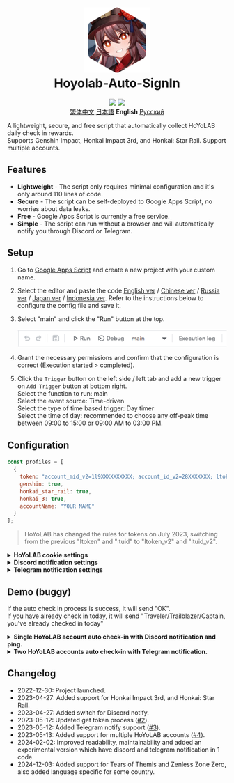 <h1 align="center">
    <img width="150" height="150" src="pic/logo.svg" alt=""><br>
    Hoyolab-Auto-SignIn
</h1>

<p align="center">
    <img src="https://img.shields.io/github/license/NatsumeAoii/hoyolab-auto-sign?style=flat-square">
    <img src="https://img.shields.io/github/stars/NatsumeAoii/hoyolab-auto-sign?style=flat-square">
    <br><a href="/README_zh-ZH.md">繁体中文<a>    <a href="/README_jp-JP.md">日本語</a>    <b>English</b>    <a href="/README_ru-RU.md">Русский</a>
</p>

A lightweight, secure, and free script that automatically collect HoYoLAB daily check in rewards.  
Supports Genshin Impact, Honkai Impact 3rd, and Honkai: Star Rail. Support multiple accounts.

## Features
* **Lightweight** - The script only requires minimal configuration and it's only around 110 lines of code.
* **Secure** - The script can be self-deployed to Google Apps Script, no worries about data leaks.
* **Free** - Google Apps Script is currently a free service.
* **Simple** - The script can run without a browser and will automatically notify you through Discord or Telegram.

## Setup
1. Go to [Google Apps Script](https://script.google.com/home/start) and create a new project with your custom name.
2. Select the editor and paste the code [English ver](https://github.com/NatsumeAoii/Hoyolab-AutoSign/blob/main/src/main-discord-telegram-enEN.gs) / [Chinese ver](https://github.com/NatsumeAoii/Hoyolab-AutoSign/blob/main/src/main-discord-telegram-zhZH.gs) / [Russia ver](https://github.com/NatsumeAoii/Hoyolab-AutoSign/blob/main/src/main-discord-telegram-ruRU.gs) / [Japan ver](https://github.com/NatsumeAoii/Hoyolab-AutoSign/blob/main/src/main-discord-telegram-jpJP.gs) / [Indonesia ver](https://github.com/NatsumeAoii/Hoyolab-AutoSign/blob/main/src/main-discord-telegram-idID.gs). Refer to the instructions below to configure the config file and save it.
3. Select "main" and click the "Run" button at the top.
   
   ![image](https://github.com/NatsumeAoii/Hoyolab-AutoSign/blob/main/pic/E04.png)
4. Grant the necessary permissions and confirm that the configuration is correct (Execution started > completed).
5. Click the `Trigger` button on the left side / left tab and add a new trigger on `Add Trigger` button at bottom right.  
   Select the function to run: main  
   Select the event source: Time-driven  
   Select the type of time based trigger: Day timer  
   Select the time of day: recommended to choose any off-peak time between 09:00 to 15:00 or 09:00 AM to 03:00 PM.

## Configuration

```javascript
const profiles = [
  {
    token: "account_mid_v2=1l9XXXXXXXXXX; account_id_v2=28XXXXXXX; ltoken_v2=v2_CANARIAXXXXXXXXXXXXXXX; ltmid_v2=1lXXXXXXX_XX; ltuid_v2=28XXXXXX;",
    genshin: true,
    honkai_star_rail: true,
    honkai_3: true,
    accountName: "YOUR NAME"
  }
];
```

> HoYoLAB has changed the rules for tokens on July 2023, switching from the previous "ltoken" and "ltuid" to "ltoken_v2" and "ltuid_v2".  

<details>
<summary><b>HoYoLAB cookie settings</b></summary>

   **Follow this Intruction to get tokens**      
   1. Go to HoYoLAB (https://www.hoyolab.com/) and log in.
   2. Go to your profile page.
   3. Open the developer tools (F12 or Ctrl+Shift+I).
   4, Go to the "Network" tab.
   4. Click on the "Preserve Log" / "Persist Logs" button.
      
      ![image](https://github.com/NatsumeAoii/Hoyolab-AutoSign/blob/main/pic/E05.png)  
   6. Refresh the page.
   7. Click on the getGameRecordCard request where the method is "GET" (it should be named "getGameRecordCard" with your HoYoLab UID).
      
      ![image](https://github.com/NatsumeAoii/Hoyolab-AutoSign/blob/main/pic/E06.png)  
   8. Go to the "Cookies" tab.
   9.  Copy the "account_mid_v2", "account_id_v2", "ltoken_v2", "ltmid_v2", and "ltuid_v2"
      ![image](https://github.com/NatsumeAoii/Hoyolab-AutoSign/blob/main/pic/E07.png)  

</details>

<details>
<summary><b>Discord notification settings</b></summary>

```javascript
const discord_notify = true
const myDiscordID = "20000080000000040"
const discordWebhook = "https://discord.com/api/webhooks/1050000000000000060/6aXXXXXXXXXXXXXXXXXXXXXXXXXXXXXXXXXXXXXXXXXXXXXXXXXXXXXXXXXXXXXXXXnB"
```

1. **discord_notify**

   Whether to enable Discord notify.  
   If you want to enable auto check-in notify, set it to true. If not, please set it to false.

2. **myDiscordID** - Please enter your Discord user ID.

   Whether you want to be ping when there is an unsuccessful check-in.  
   Copy your Discord user ID which like `23456789012345678` and fill it in "quotes".  
   You can refer to [this article](https://support.discord.com/hc/en-us/articles/206346498) to find your Discord user ID.  
   If you don't want to be pinged, leave the "quotes" empty.

3. **discordWebhook** - Please enter the Discord webhook for the server channel to send notify.

   You can refer to [this article](https://support.discord.com/hc/en-us/articles/228383668) to create a Discord webhook.  
   Once you have finished creating the Discord webhook, you will receive your Discord webhook URL, which like `https://discord.com/api/webhooks/1234567890987654321/PekopekoPekopekoPekopeko06f810494a4dbf07b726924a5f60659f09edcaa1`.  
   Copy the webhook URL and paste it in "quotes".

</details>

<details>
<summary><b>Telegram notification settings </b></summary>

```javascript
const telegram_notify = true
const myTelegramID = "1XXXXXXX0"
const telegramBotToken = "6XXXXXXXXX:AAAAAAAAAAXXXXXXXXXX8888888888Peko"
```

1. **telegram_notify**

   Whether to enable Telegram notify.  
   If you want to enable auto check in notify, set it to true. If not, please set it to false.

2. **myTelegramID** - Please enter your Telegram ID.

   Use the `/getid` command to find your Telegram user ID by messaging [@IDBot](https://t.me/myidbot).  
   Copy your Telegram ID which like `123456780` and fill it in "quotes".  

3. **telegramBotToken** - Please enter your Telegram Bot Token.

   Use the `/newbot` command to create a new bot on Telegram by messaging [@BotFather](https://t.me/botfather).  
   Once you have finished creating the bot, you will receive your Telegram Bot Token, which like `110201543:AAHdqTcvCH1vGWJxfSeofSAs0K5PALDsaw`.  
   Copy your Telegram Bot Token and fill it in "quotes".  
   For more detailed instructions, you can refer to [this article](https://core.telegram.org/bots/features#botfather). 

</details>

## Demo (buggy)
If the auto check in process is success, it will send "OK".  
If you have already check in today, it will send "Traveler/Trailblazer/Captain, you've already checked in today"  

<details>
<summary><b>Single HoYoLAB account auto check-in with Discord notification and ping.</b></summary>
Enable Genshin Impact and Honkai: Star Rail auto check in, enable Discord notify, ping in Discord.

```javascript
/** Example **/
const profiles = [
  { token: "account_mid_v2=123xyzabcd_hi; account_id_v2=26XXXXX20; ltoken_v2=v2_CANARIAXXXXXXXXXXXXXXXXXXXXXXXXXXXXXXXXXXXXXXXXXXXXXXXXXXXXXXXXXXXXXXXXXXXXXXXXXXXXXXXXXXXXX3406; ltmid_v2=123xyzabcd_hi; ltuid_v2=26XXXXX20;", 
    genshin: true, 
    honkai_star_rail: true, 
    honkai_3: false, 
    accountName: "HuTao" }
];

const discord_notify = true
const myDiscordID = "240000800000300040"
const discordWebhook = "https://discord.com/api/webhooks/10xxxxxxxxxxxxxxx60/6aXXXXXXXXXXXXXXXXXXXXXXXXXXXXXXXXXXXXXXXXXXXXXXXXXXXXXXXXXXXXXXXXnB"
```
![image](https://github.com/NatsumeAoii/Hoyolab-AutoSign/blob/main/pic/E02.png)

</details>

<details>
<summary><b>Two HoYoLAB accounts auto check-in with Telegram notification.</b></summary>
Enable Genshin Impact auto check-in on accountA, Honkai Impact 3rd auto check-in on accountB, enable Telegram notify.

```javascript
/** Example **/
const profiles = [
  { token: "account_mid_v2=123xyzabcd_hi; account_id_v2=26XXXXX20; ltoken_v2=v2_CANARIAXXXXXXXXXXXXXXXXXXXXXXXXXXXXXXXXXXXXXXXXXXXXXXXXXXXXXXXXXXXXXXXXXXXXXXXXXXXXXXXXXXXXX3406; ltmid_v2=123xyzabcd_hi; ltuid_v2=26XXXXX20;", 
    genshin: true, 
    honkai_star_rail: false, 
    honkai_3: false, 
    accountName: "accountA" },

  { token: "account_mid_v2=456qwertyu_hi; account_id_v2=28XXXXX42; ltoken_v2=v2_GENSHINXXXXXXXXXXXXXXXXXXXXXXXXXXXXXXXXXXXXXXXXXXXXXXXXXXXXXXXXXXXXXXXXXXXXXXXXXXXXXXXXXXXXX5566; ltmid_v2=456qwertyu_hi; ltuid_v2=28XXXXX42;", 
    genshin: false, 
    honkai_star_rail: false, 
    honkai_3: true, 
    accountName: "accountB" }
];

const telegram_notify = true
const myTelegramID = "1XXXXXXX0"
const telegramBotToken = "6XXXXXXXXX:AAAAAAAAAAXXXXXXXXXX8888888888Peko"
```
![image](https://github.com/NatsumeAoii/Hoyolab-AutoSign/blob/main/pic/E03.png)

</details>

## Changelog
- 2022-12-30: Project launched.
- 2023-04-27: Added support for Honkai Impact 3rd, and Honkai: Star Rail.
- 2023-04-27: Added switch for Discord notify.
- 2023-05-12: Updated get token process ([#2](https://github.com/canaria3406/hoyolab-auto-sign/pull/2)).
- 2023-05-12: Added Telegram notify support ([#3](https://github.com/canaria3406/hoyolab-auto-sign/pull/3)).
- 2023-05-13: Added support for multiple HoYoLAB accounts ([#4](https://github.com/canaria3406/hoyolab-auto-sign/pull/4)).
- 2024-02-02: Improved readability, maintainability and added an experimental version which have discord and telegram notification in 1 code.
- 2024-12-03: Added support for Tears of Themis and Zenless Zone Zero, also added language specific for some country.
